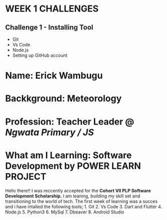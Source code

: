 # WEEK  1 CHALLENGES
## Challenge 1 - Installing Tool 
- Git 
- Vs Code 
- Node.js 
- Setting up GitHub account 

# Name: Erick Wambugu
# Backkground: Meteorology 
# Profession: Teacher Leader @ *Ngwata Primary / JS*
# What am I Learning: Software Development by POWER LEARN PROJECT 

Hello there!! I was reccently accepted for the **Cohort VII PLP Software Development Scholarship.**
I am leaning, building my skill set and transitioning to the world of tech.
The first week of learning was a succes and i have intalled the following tools;
        1. Git 
        2. Vs Code 
        3. Dart and Flutter
        4. Node.js 
        5. Python3
        6. MySql
        7. Dbeaver 
        8. Android Studio 



